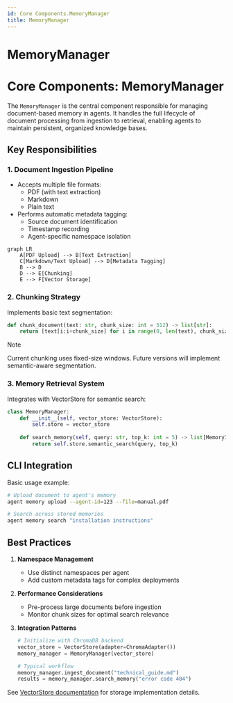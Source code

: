 ```yaml
---
id: Core Components.MemoryManager
title: MemoryManager
---
```

# MemoryManager
# Core Components: MemoryManager

The `MemoryManager` is the central component responsible for managing document-based memory in agents. It handles the full lifecycle of document processing from ingestion to retrieval, enabling agents to maintain persistent, organized knowledge bases.

## Key Responsibilities

### 1. Document Ingestion Pipeline
- Accepts multiple file formats:
  - PDF (with text extraction)
  - Markdown
  - Plain text
- Performs automatic metadata tagging:
  - Source document identification
  - Timestamp recording
  - Agent-specific namespace isolation

```mermaid
graph LR
    A[PDF Upload] --> B[Text Extraction]
    C[Markdown/Text Upload] --> D[Metadata Tagging]
    B --> D
    D --> E[Chunking]
    E --> F[Vector Storage]
```

### 2. Chunking Strategy
Implements basic text segmentation:
```python
def chunk_document(text: str, chunk_size: int = 512) -> list[str]:
    return [text[i:i+chunk_size] for i in range(0, len(text), chunk_size)]
```
> [!NOTE]
> Current chunking uses fixed-size windows. Future versions will implement semantic-aware segmentation.

### 3. Memory Retrieval System
Integrates with VectorStore for semantic search:
```python
class MemoryManager:
    def __init__(self, vector_store: VectorStore):
        self.store = vector_store
        
    def search_memory(self, query: str, top_k: int = 5) -> list[MemoryItem]:
        return self.store.semantic_search(query, top_k)
```

## CLI Integration
Basic usage example:
```bash
# Upload document to agent's memory
agent memory upload --agent-id=123 --file=manual.pdf

# Search across stored memories
agent memory search "installation instructions"
```

## Best Practices
1. **Namespace Management**
   - Use distinct namespaces per agent
   - Add custom metadata tags for complex deployments

2. **Performance Considerations**
   - Pre-process large documents before ingestion
   - Monitor chunk sizes for optimal search relevance

3. **Integration Patterns**
   ```python
   # Initialize with ChromaDB backend
   vector_store = VectorStore(adapter=ChromaAdapter())
   memory_manager = MemoryManager(vector_store)
   
   # Typical workflow
   memory_manager.ingest_document("technical_guide.md")
   results = memory_manager.search_memory("error code 404")
   ```

See [VectorStore documentation](#core-components-vectorstore) for storage implementation details.
